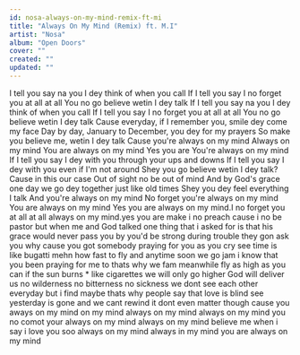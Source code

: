 ```yaml
---
id: nosa-always-on-my-mind-remix-ft-mi
title: "Always On My Mind (Remix) ft. M.I"
artist: "Nosa"
album: "Open Doors"
cover: ""
created: ""
updated: ""
---
```


I tell you say na you I dey think of when you call
If I tell you say I no forget you at all at all
You no go believe wetin I dey talk
If I tell you say na you I dey think of when you call
If I tell you say I no forget you at all at all
You no go believe wetin I dey talk
Cause everyday, if I remember you, smile dey come my face
Day by day, January to December, you dey for my prayers
So make you believe me, wetin I dey talk
Cause you're always on my mind
Always on my mind
You are always on my mind
Yes you are
You're always on my mind
If I tell you say I dey with you through your ups and downs
If I tell you say I dey with you even if I'm not around
Shey you go believe wetin I dey talk?
Cause in this our case
Out of sight no be out of mind
And by God's grace one day
we go dey together just like old times
Shey you dey feel everything I talk
And you're always on my mind
No forget you're always on my mind
You are always on my mind
Yes you are always on my mind.I no forget you at all at all
always on my mind.yes you are
make i no preach cause i no be pastor but
when me and God talked one thing that i asked for is
that his grace would never pass you by
you'd be strong during trouble they gon ask you why
cause you got somebody praying for you as you cry
see time is like bugatti mehn how fast to fly
and anytime soon we go jam
i know that you been praying for me to thats why we fam
meanwhile fly as high as you can
if the sun burns * like cigarettes
we will only go higher God will deliver us
no wilderness no bitterness no sickness
we dont see each other everyday but i find
maybe thats why people say that love is blind
see yesterday is gone and we cant rewind
it dont even matter though cause you aways on my mind
on my mind
always on my mind
always on my mind
you no comot your always on my mind
always on my mind
believe me when i say
i love you soo
always on my mind
always in my mind
you are always on my mind
